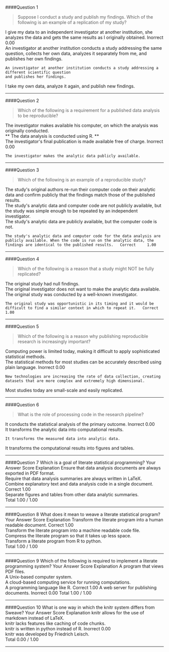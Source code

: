 
####Question 1
> Suppose I conduct a study and publish my findings. Which of the following is an example of a replication of my study?
 
I give my data to an independent investigator at another institution, she analyzes the data and gets the same results as I originally obtained. 	Inorrect 	0.00 	
An investigator at another institution conducts a study addressing the same question, collects her own data, analyzes it separately from me, and publishes her own findings. 			
```
An investigator at another institution conducts a study addressing a different scientific question 
and publishes her findings. 	
```
I take my own data, analyze it again, and publish new findings. 			

-------------------------- 	

####Question 2
> Which of the following is a requirement for a published data analysis to be reproducible?
 
The investigator makes available his computer, on which the analysis was originally conducted. 			
** The data analysis is conducted using R. 	**		
The investigator's final publication is made available free of charge. 	Inorrect 	0.00 	
```
The investigator makes the analytic data publicly available. 			
```

-------------------------- 	
####Question 3
> Which of the following is an example of a reproducible study?
 
The study's original authors re-run their computer code on their analytic data and confirm publicly that the findings match those of the published results. 			
The study's analytic data and computer code are not publicly available, but the study was simple enough to be repeated by an independent investigator. 			
The study's analytic data are publicly available, but the computer code is not. 			
```
The study's analytic data and computer code for the data analysis are publicly available. When the code is run on the analytic data, the findings are identical to the published results. 	Correct 	1.00 	
``` 	

-------------------------- 	
####Question 4
> Which of the following is a reason that a study might NOT be fully replicated?
 
The original study had null findings. 			
The original investigator does not want to make the analytic data available. 			
The original study was conducted by a well-known investigator. 		
```
The original study was opportunistic in its timing and it would be difficult to find a similar context in which to repeat it. 	Correct 	1.00 	
```

-------------------------- 	
####Question 5
> Which of the following is a reason why publishing reproducible research is increasingly important?
 
Computing power is limited today, making it difficult to apply sophisticated statistical methods. 			
The statistical methods for most studies can be accurately described using plain language. 	Inorrect 	0.00 	
```
New technologies are increasing the rate of data collection, creating datasets that are more complex and extremely high dimensional. 			
```
Most studies today are small-scale and easily replicated. 			
 

-------------------------- 	
####Question 6
> What is the role of processing code in the research pipeline?
 
It conducts the statistical analysis of the primary outcome. 	Inorrect 	0.00 	
It transforms the analytic data into computational results. 
```
It transforms the measured data into analytic data. 			
```
It transforms the computational results into figures and tables. 			
 

-------------------------- 	
####Question 7
Which is a goal of literate statistical programming?
Your Answer 		Score 	Explanation
Ensure that data analysis documents are always exported in PDF format. 			
Require that data analysis summaries are always written in LaTeX. 			
Combine explanatory text and data analysis code in a single document. 	Correct 	1.00 	
Separate figures and tables from other data analytic summaries. 			
Total 		1.00 / 1.00 	

-------------------------- 	
####Question 8
What does it mean to weave a literate statistical program?
Your Answer 		Score 	Explanation
Transform the literate program into a human readable document. 	Correct 	1.00 	
Transform the literate program into a machine readable code file. 			
Compress the literate program so that it takes up less space. 			
Transform a literate program from R to python. 			
Total 		1.00 / 1.00 

-------------------------- 	
####Question 9
Which of the following is required to implement a literate programming system?
Your Answer 		Score 	Explanation
A program that views PDF files. 			
A Unix-based computer system. 			
A cloud-based computing service for running computations. 			
A programming language like R. 	Correct 	1.00 
A web server for publishing documents. 	Inorrect 	0.00
Total 		1.00 / 1.00 

-------------------------- 	
####Question 10
What is one way in which the knitr system differs from Sweave?
Your Answer 		Score 	Explanation
knitr allows for the use of markdown instead of LaTeX. 			
knitr lacks features like caching of code chunks. 			
knitr is written in python instead of R. 	Inorrect 	0.00 	
knitr was developed by Friedrich Leisch. 			
Total 		0.00 / 1.00

-------------------------- 	
